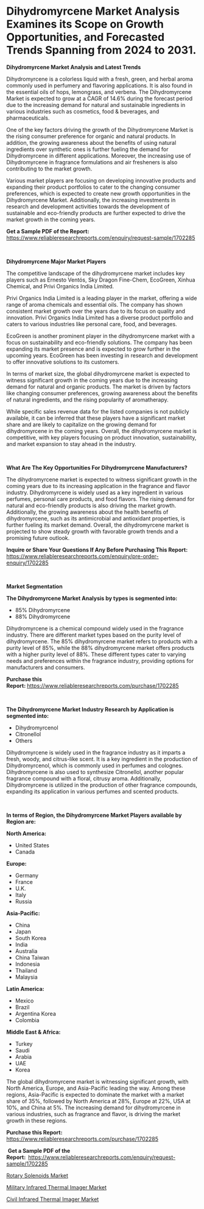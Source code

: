 <p><h1>Dihydromyrcene Market Analysis Examines its Scope on Growth Opportunities, and Forecasted Trends Spanning from 2024 to 2031.</h1></p><p><strong>Dihydromyrcene Market Analysis and Latest Trends</strong></p>
<p><p>Dihydromyrcene is a colorless liquid with a fresh, green, and herbal aroma commonly used in perfumery and flavoring applications. It is also found in the essential oils of hops, lemongrass, and verbena. The Dihydromyrcene Market is expected to grow at a CAGR of 14.6% during the forecast period due to the increasing demand for natural and sustainable ingredients in various industries such as cosmetics, food & beverages, and pharmaceuticals.</p><p>One of the key factors driving the growth of the Dihydromyrcene Market is the rising consumer preference for organic and natural products. In addition, the growing awareness about the benefits of using natural ingredients over synthetic ones is further fueling the demand for Dihydromyrcene in different applications. Moreover, the increasing use of Dihydromyrcene in fragrance formulations and air fresheners is also contributing to the market growth.</p><p>Various market players are focusing on developing innovative products and expanding their product portfolios to cater to the changing consumer preferences, which is expected to create new growth opportunities in the Dihydromyrcene Market. Additionally, the increasing investments in research and development activities towards the development of sustainable and eco-friendly products are further expected to drive the market growth in the coming years.</p></p>
<p><strong>Get a Sample PDF of the Report:&nbsp;</strong> <a href="https://www.reliableresearchreports.com/enquiry/request-sample/1702285">https://www.reliableresearchreports.com/enquiry/request-sample/1702285</a></p>
<p>&nbsp;</p>
<p><strong>Dihydromyrcene Major Market Players</strong></p>
<p><p>The competitive landscape of the dihydromyrcene market includes key players such as Ernesto Ventós, Sky Dragon Fine-Chem, EcoGreen, Xinhua Chemical, and Privi Organics India Limited. </p><p>Privi Organics India Limited is a leading player in the market, offering a wide range of aroma chemicals and essential oils. The company has shown consistent market growth over the years due to its focus on quality and innovation. Privi Organics India Limited has a diverse product portfolio and caters to various industries like personal care, food, and beverages.</p><p>EcoGreen is another prominent player in the dihydromyrcene market with a focus on sustainability and eco-friendly solutions. The company has been expanding its market presence and is expected to grow further in the upcoming years. EcoGreen has been investing in research and development to offer innovative solutions to its customers.</p><p>In terms of market size, the global dihydromyrcene market is expected to witness significant growth in the coming years due to the increasing demand for natural and organic products. The market is driven by factors like changing consumer preferences, growing awareness about the benefits of natural ingredients, and the rising popularity of aromatherapy.</p><p>While specific sales revenue data for the listed companies is not publicly available, it can be inferred that these players have a significant market share and are likely to capitalize on the growing demand for dihydromyrcene in the coming years. Overall, the dihydromyrcene market is competitive, with key players focusing on product innovation, sustainability, and market expansion to stay ahead in the industry.</p></p>
<p>&nbsp;</p>
<p><strong>What Are The Key Opportunities For Dihydromyrcene Manufacturers?</strong></p>
<p><p>The dihydromyrcene market is expected to witness significant growth in the coming years due to its increasing application in the fragrance and flavor industry. Dihydromyrcene is widely used as a key ingredient in various perfumes, personal care products, and food flavors. The rising demand for natural and eco-friendly products is also driving the market growth. Additionally, the growing awareness about the health benefits of dihydromyrcene, such as its antimicrobial and antioxidant properties, is further fueling its market demand. Overall, the dihydromyrcene market is projected to show steady growth with favorable growth trends and a promising future outlook.</p></p>
<p><strong>Inquire or Share Your Questions If Any Before Purchasing This Report:</strong> <a href="https://www.reliableresearchreports.com/enquiry/pre-order-enquiry/1702285">https://www.reliableresearchreports.com/enquiry/pre-order-enquiry/1702285</a></p>
<p>&nbsp;</p>
<p><strong>Market Segmentation</strong></p>
<p><strong>The Dihydromyrcene Market Analysis by types is segmented into:</strong></p>
<p><ul><li>85% Dihydromyrcene</li><li>88% Dihydromyrcene</li></ul></p>
<p><p>Dihydromyrcene is a chemical compound widely used in the fragrance industry. There are different market types based on the purity level of dihydromyrcene. The 85% dihydromyrcene market refers to products with a purity level of 85%, while the 88% dihydromyrcene market offers products with a higher purity level of 88%. These different types cater to varying needs and preferences within the fragrance industry, providing options for manufacturers and consumers.</p></p>
<p><strong>Purchase this Report:&nbsp;</strong><a href="https://www.reliableresearchreports.com/purchase/1702285">https://www.reliableresearchreports.com/purchase/1702285</a></p>
<p>&nbsp;</p>
<p><strong>The Dihydromyrcene Market Industry Research by Application is segmented into:</strong></p>
<p><ul><li>Dihydromyrcenol</li><li>Citronellol</li><li>Others</li></ul></p>
<p><p>Dihydromyrcene is widely used in the fragrance industry as it imparts a fresh, woody, and citrus-like scent. It is a key ingredient in the production of Dihydromyrcenol, which is commonly used in perfumes and colognes. Dihydromyrcene is also used to synthesize Citronellol, another popular fragrance compound with a floral, citrusy aroma. Additionally, Dihydromyrcene is utilized in the production of other fragrance compounds, expanding its application in various perfumes and scented products.</p></p>
<p>&nbsp;</p>
<p><strong>In terms of Region, the Dihydromyrcene Market Players available by Region are:</strong></p>
<p>
    <p> <strong> North America: </strong>
        <ul>
            <li>United States</li>
            <li>Canada</li>
        </ul>
        </p> 
    <p> <strong> Europe: </strong>
        <ul>
            <li>Germany</li>
            <li>France</li>
            <li>U.K.</li>
            <li>Italy</li>
            <li>Russia</li>
        </ul>
        </p> 
    <p> <strong> Asia-Pacific: </strong>
        <ul>
            <li>China</li>
            <li>Japan</li>
            <li>South Korea</li>
            <li>India</li>
            <li>Australia</li>
            <li>China Taiwan</li>
            <li>Indonesia</li>
            <li>Thailand</li>
            <li>Malaysia</li>
        </ul>
        </p> 
    <p> <strong> Latin America: </strong>
        <ul>
            <li>Mexico</li>
            <li>Brazil</li>
            <li>Argentina Korea</li>
            <li>Colombia</li>
        </ul>
        </p> 
    <p> <strong> Middle East & Africa: </strong>
        <ul>
            <li>Turkey</li>
            <li>Saudi</li>
            <li>Arabia</li>
            <li>UAE</li>
            <li>Korea</li>
        </ul>
    </p>
    </p>
<p><p>The global dihydromyrcene market is witnessing significant growth, with North America, Europe, and Asia-Pacific leading the way. Among these regions, Asia-Pacific is expected to dominate the market with a market share of 35%, followed by North America at 28%, Europe at 22%, USA at 10%, and China at 5%. The increasing demand for dihydromyrcene in various industries, such as fragrance and flavor, is driving the market growth in these regions.</p></p>
<p><strong>Purchase this Report: </strong><a href="https://www.reliableresearchreports.com/purchase/1702285">https://www.reliableresearchreports.com/purchase/1702285</a></p>
<p>&nbsp;<strong>Get a Sample PDF of the Report:&nbsp;&nbsp;</strong><a href="https://www.reliableresearchreports.com/enquiry/request-sample/1702285">https://www.reliableresearchreports.com/enquiry/request-sample/1702285</a></p>
<p><strong></strong></p>
<p><p><a href="https://view.publitas.com/reportprime-1/rotary-solenoids-market-size-evaluating-its-market-trends-growth-and-projections-2023-2030/">Rotary Solenoids Market</a></p><p><a href="https://view.publitas.com/reportprime-1/military-infrared-thermal-imager-market-share-market-new-trends-analysis-report-by-type-by-application-by-end-use-by-region-and-segment-forecasts-2023-2030/">Military Infrared Thermal Imager Market</a></p><p><a href="https://view.publitas.com/reportprime-1/civil-infrared-thermal-imager-market-provides-detailed-segmentation-of-this-market-based-on-type-application-and-region-and-forecast-for-the-period-from-2023-2030/">Civil Infrared Thermal Imager Market</a></p></p>